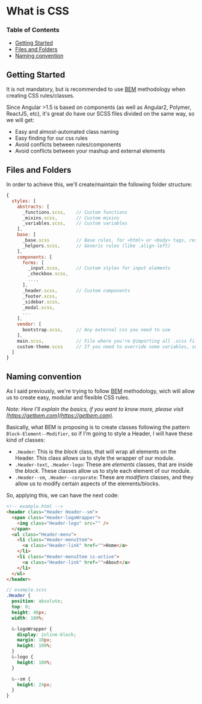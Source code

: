 # What is CSS

### Table of Contents
* [Getting Started](#getting-started)
* [Files and Folders](#files-and-folders)
* [Naming convention](#naming-convention)

## Getting Started
It is not mandatory, but is recommended to use [BEM](http://getbem.com/) methodology
when creating CSS rules/classes.

Since Angular >1.5 is based on components (as well as Angular2, Polymer, ReactJS, etc),
it's great do have our SCSS files divided on the same way, so we will get:

* Easy and almost-automated class naming
* Easy finding for our css rules
* Avoid conflicts between rules/components
* Avoid conflicts between your mashup and external elements

## Files and Folders
In order to achieve this, we'll create/maintain the following folder structure:
```js
{
  styles: [
    abstracts: [
      _functions.scss,    // Custom functions
      _mixins.scss,       // Custom mixins
      _variables.scss,    // Custom variables
    ],
    base: [
      _base.scss          // Base rules, for <html> or <body> tags, reseting rules, etc.
      _helpers.scss,      // Generic rules (like .align-left)
    ],
    components: [
      forms: [
        _input.scss,      // Custom styles for input elements
        _checkbox.scss,
        ...,
      ],
      _header.scss,       // Custom components
      _footer.scss,
      _sidebar.scss,
      _modal.scss,
      ...
    ],
    vendor: [
      bootstrap.scss,     // Any external css you need to use
    ],
    main.scss,            // File where you're @importing all .scss files
    custom-theme.scss     // If you need to override some variables, such as colors, sizes, etc.
  ]
}
```

## Naming convention
As I said previously, we're trying to follow [BEM](http://getbem.com/) methodology,
wich will allow us to create easy, modular and flexible CSS rules.

_Note: Here I'll explain the basics, if you want to know more, please visit [https://getbem.com](https://getbem.com)._

Basically, what BEM is proposing is to create classes following the pattern `Block-Element--Modifier`,
so if I'm going to style a Header, I will have these kind of classes:

* `.Header`: This is the _block_ class, that will wrap all elements on the Header. This
class allows us to style the wrapper of our module.
* `.Header-text`, `.Header-logo`: These are _elements_ classes, that are inside the _block_.
These classes allow us to style each element of our module.
* `.Header--sm`, `.Header--corporate`: These are _modifiers_ classes, and they allow us
to modify certain aspects of the elements/blocks.

So, applying this, we can have the next code:

```html
<!-- example.html -->
<header class="Header Header--sm">
  <span class="Header-logoWrapper">
    <img class="Header-logo" src="" />
  </span>
  <ul class="Header-menu">
    <li class="Header-menuItem">
      <a class="Header-link" href="">Home</a>
    </li>
    <li class="Header-menuItem is-active">
      <a class="Header-link" href="">About</a>
    </li>
  </ul>
</header>
```

```scss
// example.scss
.Header {
  position: absolute;
  top: 0;
  height: 48px;
  width: 100%;

  &-logoWrapper {
    display: inline-block;
    margin: 10px;
    height: 100%;
  }
  &-logo {
    height: 100%;
  }

  &--sm {
    height: 24px;
  }
}
```

